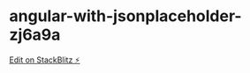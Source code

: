 # angular-with-jsonplaceholder-zj6a9a

[Edit on StackBlitz ⚡️](https://stackblitz.com/edit/angular-with-jsonplaceholder-zj6a9a)